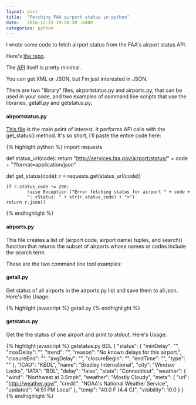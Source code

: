 ```yaml
---
layout: post
title:  "Fetching FAA airport status in python"
date:   2016-12-22 19:50:30 -0400
categories: python
---
```


I wrote some code to fetch airport status from the FAA's airport status
API.

Here's [the repo](https://github.com/jakekara/faa-airport-status.py).

The [API](http://services.faa.gov/docs/services/airport/#airportStatus) itself is pretty minimal.

You can get XML or JSON, but I'm just interested in JSON.

There are two "library" files, airportstatus.py and airports.py, that can
be used in your code, and two examples of command line scripts that use the
libraries, getall.py and getstatus.py.

#### airportstatus.py

[This
file](https://github.com/jakekara/faa-airport-status.py/blob/master/airportstatus.py)
is the main point of interest. It performs API calls with the get_status()
method. It's so short, I'll paste the entire code here:

{% highlight python %}
import requests

def status_url(code):
    return "http://services.faa.gov/airport/status/" + code +
    "?format=application/json"

def get_status(code):
    r = requests.get(status_url(code))

    if r.status_code != 200:
            raise Exception ("Error fetching status for airport " + code +
            ": <Status: " + str(r.status_code) + ">")
    return r.json()
{% endhighlight %}

#### airports.py

This file creates a list of (airport code, airport name) tuples, and search()
function that returns the subset of airports whose names or codes include
the search term.

These are the two command line tool examples:

#### getall.py

Get status of all airports in the airports.py list and save them to
all.json. Here's the Usage:

  {% highlight javascript %}
  getall.py
  {% endhighlight %}

#### getstatus.py

Get the the status of one airport and print to stdout. Here's Usage:

{% highlight javascript %}
    getstatus.py BDL
    {
      "status": {
        "minDelay": "", 
        "maxDelay": "", 
        "trend": "", 
        "reason": "No known delays for this airport.", 
        "closureEnd": "", 
        "avgDelay": "", 
        "closureBegin": "", 
        "endTime": "", 
        "type": ""
      }, 
      "ICAO": "KBDL", 
      "name": "Bradley International", 
      "city": "Windsor Locks", 
      "IATA": "BDL", 
      "delay": "false", 
      "state": "Connecticut", 
      "weather": {
        "wind": "Northwest at 3.5mph", 
        "weather": "Mostly Cloudy", 
        "meta": {
          "url": "http://weather.gov/", 
          "credit": "NOAA's National Weather Service", 
          "updated": "4:51 PM Local"
        }, 
        "temp": "40.0 F (4.4 C)", 
        "visibility": 10.0
      }
    }
{% endhighlight %}
